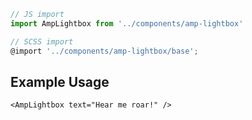 ```js
// JS import
import AmpLightbox from '../components/amp-lightbox'

// SCSS import
@import '../components/amp-lightbox/base';
```


## Example Usage

    <AmpLightbox text="Hear me roar!" />
